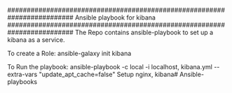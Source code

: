 #########################################################################
Ansible playbook for kibana
#########################################################################
The Repo contains ansible-playbook to set up a kibana as a service.

To create a Role:
 ansible-galaxy init kibana

To Run the playbook:
 ansible-playbook -c local -i localhost, kibana.yml --extra-vars "update_apt_cache=false"
Setup nginx, kibana# Ansible-playbooks
